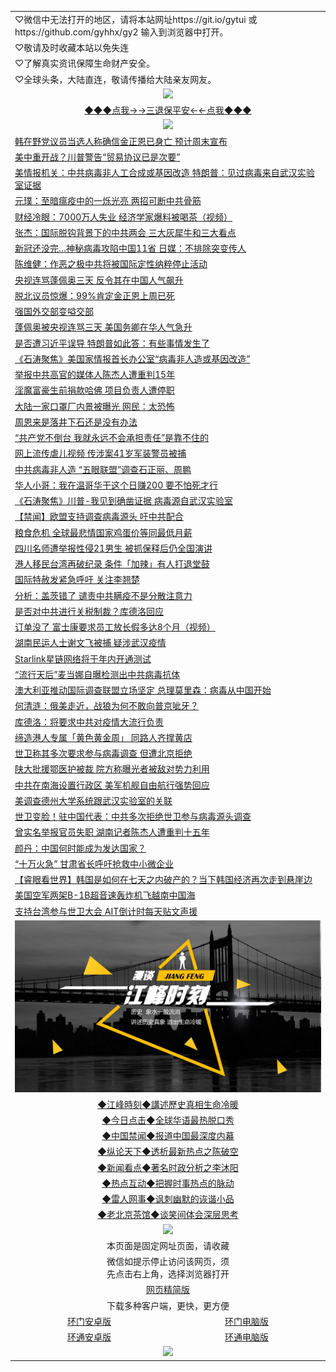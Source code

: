  <table>
<tr>
<td colspan="2" align=left>
♡微信中无法打开的地区，请将本站网址https://git.io/gytui 或 https://github.com/gyhhx/gy2 输入到浏览器中打开。 
 </td>
</tr>
 <tr>
 <td colspan="2" align=left>
♡敬请及时收藏本站以免失连
  <tr>
<td colspan="2" align=left>
♡了解真实资讯保障生命财产安全。
 </td>
   <tr>
<td colspan="2" align=left>
♡全球头条，大陆直连，敬请传播给大陆亲友网友。
 </td>
</tr>

</td>
 </tr>
  <tr>
    <td colspan="2" align=center><img src="https://github.com/gyhhx/image-upload/blob/master/3t%20(1).jpg"></td>
 </tr>
 <tr><td colspan="2" align="center"><a href="https://xfine.casa/oo.aspx?name=ogQuit&key=exgxucyqmkwgvwch&from=gy">◆◆◆点我→→三退保平安←←点我◆◆◆</a></td></tr>
  <tr>
    <td colspan="2" align=center><img src="https://cdn.jsdelivr.net/gh/gyoupiodf/im1/%E7%BD%91%E9%97%A8%E6%96%B0%E9%97%BB1.jpg"></td>
 </tr>
<tr><td colspan="2" align="left"><a href="https://new.xsign.surf/?name=c1165140&key=wuvfnsbmlgiqemgy&from=gy">韩在野党议员当选人称确信金正恩已身亡 预计周末宣布</a></td></tr>
<tr><td colspan="2" align="left"><a href="https://new.xsign.surf/?name=c1165196&key=wuvfnsbmlgiqemgy&from=gy">美中重开战？川普警告“贸易协议已是次要”</a></td></tr>
<tr><td colspan="2" align="left"><a href="https://new.xsign.surf/?name=c1165215&key=wuvfnsbmlgiqemgy&from=gy">美情报机关：中共病毒非人工合成或基因改造 特朗普：见过病毒来自武汉实验室证据</a></td></tr>
<tr><td colspan="2" align="left"><a href="https://new.xsign.surf/?name=c1165153&key=wuvfnsbmlgiqemgy&from=gy">元璞：至暗瘟疫中的一烁光亮 两招可断中共骨筋</a></td></tr>
<tr><td colspan="2" align="left"><a href="https://new.xsign.surf/?name=c1165122&key=wuvfnsbmlgiqemgy&from=gy">财经冷眼：7000万人失业  经济学家爆料被喝茶（视频）</a></td></tr>
<tr><td colspan="2" align="left"><a href="https://new.xsign.surf/?name=c1165150&key=wuvfnsbmlgiqemgy&from=gy">张杰：国际脱钩背景下的中共两会  三大灰犀牛和三大看点</a></td></tr>
<tr><td colspan="2" align="left"><a href="https://new.xsign.surf/?name=c1165224&key=wuvfnsbmlgiqemgy&from=gy">新冠还没完…神秘病毒攻陷中国11省 日媒：不排除突变传人</a></td></tr>
<tr><td colspan="2" align="left"><a href="https://new.xsign.surf/?name=c1165154&key=wuvfnsbmlgiqemgy&from=gy">陈维健：作恶之极中共将被国际定性纳粹停止活动</a></td></tr>
<tr><td colspan="2" align="left"><a href="https://new.xsign.surf/?name=c1165221&key=wuvfnsbmlgiqemgy&from=gy">央视连骂蓬佩奥三天 反令其在中国人气飙升</a></td></tr>
<tr><td colspan="2" align="left"><a href="https://new.xsign.surf/?name=c1165135&key=wuvfnsbmlgiqemgy&from=gy">脱北议员惊爆：99%肯定金正恩上周已死</a></td></tr>
<tr><td colspan="2" align="left"><a href="https://new.xsign.surf/?name=c1165209&key=wuvfnsbmlgiqemgy&from=gy">强国外交部变嗌交部</a></td></tr>
<tr><td colspan="2" align="left"><a href="https://new.xsign.surf/?name=c1165165&key=wuvfnsbmlgiqemgy&from=gy">蓬佩奥被央视连骂三天 美国务卿在华人气急升</a></td></tr>
<tr><td colspan="2" align="left"><a href="https://new.xsign.surf/?name=c1165161&key=wuvfnsbmlgiqemgy&from=gy">是否遭习近平误导 特朗普如此答：有些事情发生了</a></td></tr>
<tr><td colspan="2" align="left"><a href="https://new.xsign.surf/?name=c1165197&key=wuvfnsbmlgiqemgy&from=gy">《石涛聚焦》美国家情报首长办公室“病毒非人造或基因改造”</a></td></tr>
<tr><td colspan="2" align="left"><a href="https://new.xsign.surf/?name=c1165195&key=wuvfnsbmlgiqemgy&from=gy">举报中共高官的媒体人陈杰人遭重判15年</a></td></tr>
<tr><td colspan="2" align="left"><a href="https://new.xsign.surf/?name=c1165234&key=wuvfnsbmlgiqemgy&from=gy">淫魔富豪生前捐款哈佛 项目负责人遭停职</a></td></tr>
<tr><td colspan="2" align="left"><a href="https://new.xsign.surf/?name=c1165149&key=wuvfnsbmlgiqemgy&from=gy">大陆一家口罩厂内景被曝光 网民：太恐怖</a></td></tr>
<tr><td colspan="2" align="left"><a href="https://new.xsign.surf/?name=c1165228&key=wuvfnsbmlgiqemgy&from=gy">周恩来是落井下石还是没有办法</a></td></tr>
<tr><td colspan="2" align="left"><a href="https://new.xsign.surf/?name=c1165183&key=wuvfnsbmlgiqemgy&from=gy">“共产党不倒台 我就永远不会承担责任”是靠不住的</a></td></tr>
<tr><td colspan="2" align="left"><a href="https://new.xsign.surf/?name=c1165207&key=wuvfnsbmlgiqemgy&from=gy">网上流传虐儿视频 传涉案41岁军装警员被捕</a></td></tr>
<tr><td colspan="2" align="left"><a href="https://new.xsign.surf/?name=c1165227&key=wuvfnsbmlgiqemgy&from=gy">中共病毒非人造 “五眼联盟”调查石正丽、周鹏</a></td></tr>
<tr><td colspan="2" align="left"><a href="https://new.xsign.surf/?name=c1165192&key=wuvfnsbmlgiqemgy&from=gy">华人小哥：我在温哥华干这个日赚200 要不怕死才行</a></td></tr>
<tr><td colspan="2" align="left"><a href="https://new.xsign.surf/?name=c1165168&key=wuvfnsbmlgiqemgy&from=gy">《石涛聚焦》川普-我见到确凿证据 病毒源自武汉实验室</a></td></tr>
<tr><td colspan="2" align="left"><a href="https://new.xsign.surf/?name=c1165220&key=wuvfnsbmlgiqemgy&from=gy">【禁闻】欧盟支持调查病毒源头 吁中共配合</a></td></tr>
<tr><td colspan="2" align="left"><a href="https://new.xsign.surf/?name=c1165184&key=wuvfnsbmlgiqemgy&from=gy">粮食危机 全球最悲情国家鸡蛋价等同最低月薪</a></td></tr>
<tr><td colspan="2" align="left"><a href="https://new.xsign.surf/?name=c1165181&key=wuvfnsbmlgiqemgy&from=gy">四川名师遭举报性侵21男生 被抓保释后仍全国演讲</a></td></tr>
<tr><td colspan="2" align="left"><a href="https://new.xsign.surf/?name=c1165212&key=wuvfnsbmlgiqemgy&from=gy">港人移民台湾再破纪录 条件「加辣」有人打退堂鼓</a></td></tr>
<tr><td colspan="2" align="left"><a href="https://new.xsign.surf/?name=c1165229&key=wuvfnsbmlgiqemgy&from=gy">国际特赦发紧急呼吁 关注李翘楚</a></td></tr>
<tr><td colspan="2" align="left"><a href="https://new.xsign.surf/?name=c1165167&key=wuvfnsbmlgiqemgy&from=gy">分析：盖茨错了 谴责中共瞒疫不是分散注意力</a></td></tr>
<tr><td colspan="2" align="left"><a href="https://new.xsign.surf/?name=c1165124&key=wuvfnsbmlgiqemgy&from=gy">是否对中共进行关税制裁？库德洛回应</a></td></tr>
<tr><td colspan="2" align="left"><a href="https://new.xsign.surf/?name=c1165125&key=wuvfnsbmlgiqemgy&from=gy">订单没了  富士康要求员工放长假多达8个月（视频）</a></td></tr>
<tr><td colspan="2" align="left"><a href="https://new.xsign.surf/?name=c1165231&key=wuvfnsbmlgiqemgy&from=gy">湖南民运人士谢文飞被捕 疑涉武汉疫情</a></td></tr>
<tr><td colspan="2" align="left"><a href="https://new.xsign.surf/?name=c1165201&key=wuvfnsbmlgiqemgy&from=gy">Starlink星链网络将于年内开通测试</a></td></tr>
<tr><td colspan="2" align="left"><a href="https://new.xsign.surf/?name=c1165180&key=wuvfnsbmlgiqemgy&from=gy">“流行天后”麦当娜自曝检测出中共病毒抗体</a></td></tr>
<tr><td colspan="2" align="left"><a href="https://new.xsign.surf/?name=c1165214&key=wuvfnsbmlgiqemgy&from=gy">澳大利亚推动国际调查联盟立场坚定 总理莫里森：病毒从中国开始</a></td></tr>
<tr><td colspan="2" align="left"><a href="https://new.xsign.surf/?name=c1165151&key=wuvfnsbmlgiqemgy&from=gy">何清涟：俄美走近，战狼为何不敢向普京呲牙？</a></td></tr>
<tr><td colspan="2" align="left"><a href="https://new.xsign.surf/?name=c1165185&key=wuvfnsbmlgiqemgy&from=gy">库德洛：将要求中共对疫情大流行负责</a></td></tr>
<tr><td colspan="2" align="left"><a href="https://new.xsign.surf/?name=c1165213&key=wuvfnsbmlgiqemgy&from=gy">缔造港人专属「黄色黄金周」 同路人齐撑黄店</a></td></tr>
<tr><td colspan="2" align="left"><a href="https://new.xsign.surf/?name=c1165218&key=wuvfnsbmlgiqemgy&from=gy">世卫称其多次要求参与病毒调查 但遭北京拒绝</a></td></tr>
<tr><td colspan="2" align="left"><a href="https://new.xsign.surf/?name=c1165182&key=wuvfnsbmlgiqemgy&from=gy">陕大批援鄂医护被裁 院方称曝光者被敌对势力利用</a></td></tr>
<tr><td colspan="2" align="left"><a href="https://new.xsign.surf/?name=c1165162&key=wuvfnsbmlgiqemgy&from=gy">中共在南海设置行政区 美军机舰自由航行强势回应</a></td></tr>
<tr><td colspan="2" align="left"><a href="https://new.xsign.surf/?name=c1165123&key=wuvfnsbmlgiqemgy&from=gy">美调查德州大学系统跟武汉实验室的关联</a></td></tr>
<tr><td colspan="2" align="left"><a href="https://new.xsign.surf/?name=c1165160&key=wuvfnsbmlgiqemgy&from=gy">世卫变脸！驻中国代表：中共多次拒绝世卫参与病毒源头调查</a></td></tr>
<tr><td colspan="2" align="left"><a href="https://new.xsign.surf/?name=c1165211&key=wuvfnsbmlgiqemgy&from=gy">曾实名举报官员失职 湖南记者陈杰人遭重判十五年</a></td></tr>
<tr><td colspan="2" align="left"><a href="https://new.xsign.surf/?name=c1165219&key=wuvfnsbmlgiqemgy&from=gy">颜丹：中国何时能成为发达国家？</a></td></tr>
<tr><td colspan="2" align="left"><a href="https://new.xsign.surf/?name=c1165163&key=wuvfnsbmlgiqemgy&from=gy">“十万火急” 甘肃省长呼吁抢救中小微企业</a></td></tr>
<tr><td colspan="2" align="left"><a href="https://new.xsign.surf/?name=c1165156&key=wuvfnsbmlgiqemgy&from=gy">【睿眼看世界】韩国是如何在七天之内破产的？当下韩国经济再次走到悬崖边</a></td></tr>
<tr><td colspan="2" align="left"><a href="https://new.xsign.surf/?name=c1165203&key=wuvfnsbmlgiqemgy&from=gy">美国空军两架B-1B超音速轰炸机飞越南中国海</a></td></tr>
<tr><td colspan="2" align="left"><a href="https://new.xsign.surf/?name=c1165191&key=wuvfnsbmlgiqemgy&from=gy">支持台湾参与世卫大会 AIT倒计时每天贴文声援</a></td></tr>

 <tr>
   <td colspan="2" align=center><img src="https://github.com/gyoupiodf/im1/blob/master/jf-1.jpg"></td>
  </tr>
   <tr>
   <td colspan="2" align=center> 
<a href="https://xfine.casa/oo.aspx?name=c922850&key=exgxucyqmkwgvwch&from=gy&tag=9877">◆江峰時刻◆講述歷史真相生命冷暖</a><br/>
    </td>
  </tr>
   <tr>
   <td colspan="2" align=center> 
<a href="https://xfine.casa/oo.aspx?name=c816850&key=exgxucyqmkwgvwch&from=gy&tag=9877">◆今日点击◆全球华语最热脱口秀</a><br/>
    </td>
  </tr>
  <tr>
  <td colspan="2" align=center>
<a href="https://xfine.casa/oo.aspx?name=c816860&key=exgxucyqmkwgvwch&from=gy&tag=99733110">◆中国禁闻◆报道中国最深度内幕</a><br/>
   </tr>
  <tr>
     <td colspan="2" align=center>
<a href="https://xfine.casa/oo.aspx?name=c816855&key=exgxucyqmkwgvwch&from=gy&tag=997110">◆纵论天下◆透析最新热点之陈破空</a><br/>
   </tr>
   <tr>
      <td colspan="2" align=center>
<a href="https://xfine.casa/oo.aspx?name=c838308&key=exgxucyqmkwgvwch&from=gy&tag=9973110">◆新闻看点◆著名时政分析之李沐阳</a><br/>
   </tr>
   <tr>
     <td colspan="2" align=center>
<a href="https://xfine.casa/oo.aspx?name=c816852&key=exgxucyqmkwgvwch&from=gy&tag=9733110">◆热点互动◆把握时事热点的脉动</a><br/>
   </tr>
   <tr>
      <td colspan="2" align=center>
<a href="https://xfine.casa/oo.aspx?name=c816694&key=exgxucyqmkwgvwch&from=gy&tag=93310">◆雷人网事◆讽刺幽默的诙谐小品</a><br/>
   </tr>
   <tr>
    <td colspan="2" align=center>
<a href="https://xfine.casa/oo.aspx?name=c816650&key=exgxucyqmkwgvwch&from=gy&tag=9973110">◆老北京茶馆◆谈笑间体会深层思考</a><br/>
   </tr>
 
  <tr>
    <td colspan="2" align="center"><img src="https://cdn.jsdelivr.net/gh/opipe/up/oGate65.jpg"/></td>
  </tr>
  <tr>
    <td colspan="2" align="center">本页面是固定网址页面，请收藏</td>
  <tr>
  <tr>
    <td colspan="2" align="center">微信如提示停止访问该网页，须<br/>先点击右上角，选择浏览器打开</td>
  <tr>
  <tr>
    <td colspan="2" align="center"><a href="https://gitcdn.xyz/cdn/otiny/up/master/show004.htm">网页精简版</a></td>
  </tr>
  <tr>
    <td colspan="2" align="center">下载多种客户端，更快，更方便</td>
  <tr>
  <tr>
    <td align="center"><a href="https://cdn.jsdelivr.net/gh/opipe/up/oGatea.apk">环门安卓版</a></td>
    <td align="center"><a href="https://cdn.jsdelivr.net/gh/opipe/up/oGate.zip">环门电脑版</a></td>
  </tr>
  <tr>
    <td align="center"><a href="https://cdn.jsdelivr.net/gh/opipe/up/oPipe.apk">环通安卓版</a></td>
    <td align="center"><a href="https://raw.githubusercontent.com/opipe/up/master/oPipe.zip">环通电脑版</a></td>
  </tr>
  <tr>
    <td colspan="2" align="center"><img src="https://cdn.jsdelivr.net/gh/opipe/up/oGate640.jpg"/></td>
  </tr>
</table>

